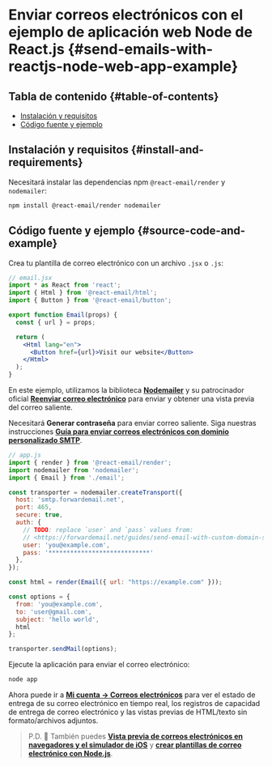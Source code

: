 # Enviar correos electrónicos con el ejemplo de aplicación web Node de React.js {#send-emails-with-reactjs-node-web-app-example}

## Tabla de contenido {#table-of-contents}

* [Instalación y requisitos](#install-and-requirements)
* [Código fuente y ejemplo](#source-code-and-example)

## Instalación y requisitos {#install-and-requirements}

Necesitará instalar las dependencias npm `@react-email/render` y `nodemailer`:

```sh
npm install @react-email/render nodemailer
```

## Código fuente y ejemplo {#source-code-and-example}

Crea tu plantilla de correo electrónico con un archivo `.jsx` o `.js`:

```jsx
// email.jsx
import * as React from 'react';
import { Html } from '@react-email/html';
import { Button } from '@react-email/button';

export function Email(props) {
  const { url } = props;

  return (
    <Html lang="en">
      <Button href={url}>Visit our website</Button>
    </Html>
  );
}
```

En este ejemplo, utilizamos la biblioteca **[Nodemailer](https://github.com/nodemailer/nodemailer)** y su patrocinador oficial **[Reenviar correo electrónico](https://forwardemail.net)** para enviar y obtener una vista previa del correo saliente.

Necesitará <strong class="text-success"><i class="fa fa-key"></i> Generar contraseña</strong> para enviar correo saliente. Siga nuestras instrucciones **[Guía para enviar correos electrónicos con dominio personalizado SMTP](/guides/send-email-with-custom-domain-smtp)**.

<!-- https://github.com/nodemailer/nodemailer-web/pull/22 -->

```js
// app.js
import { render } from '@react-email/render';
import nodemailer from 'nodemailer';
import { Email } from './email';

const transporter = nodemailer.createTransport({
  host: 'smtp.forwardemail.net',
  port: 465,
  secure: true,
  auth: {
    // TODO: replace `user` and `pass` values from:
    // <https://forwardemail.net/guides/send-email-with-custom-domain-smtp>
    user: 'you@example.com',
    pass: '****************************'
  },
});

const html = render(Email({ url: "https://example.com" }));

const options = {
  from: 'you@example.com',
  to: 'user@gmail.com',
  subject: 'hello world',
  html
};

transporter.sendMail(options);
```

Ejecute la aplicación para enviar el correo electrónico:

```sh
node app
```

Ahora puede ir a **[Mi cuenta → Correos electrónicos](/my-account/emails)** para ver el estado de entrega de su correo electrónico en tiempo real, los registros de capacidad de entrega de correo electrónico y las vistas previas de HTML/texto sin formato/archivos adjuntos.

> P.D. :tada: También puedes **[Vista previa de correos electrónicos en navegadores y el simulador de iOS](/docs/test-preview-email-rendering-browsers-ios-simulator)** y **[crear plantillas de correo electrónico con Node.js](/docs/send-emails-with-node-js-javascript)**.